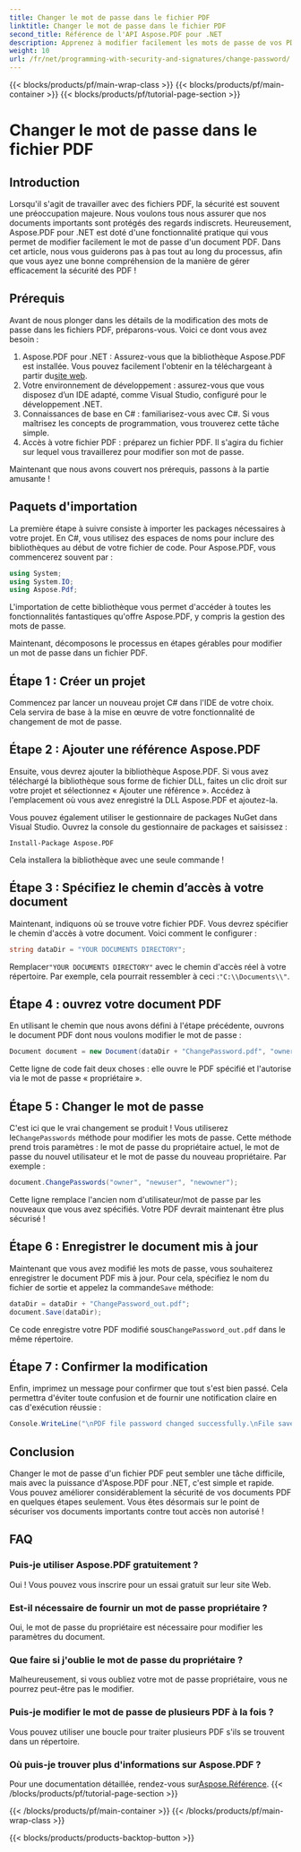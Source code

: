 ```yaml
---
title: Changer le mot de passe dans le fichier PDF
linktitle: Changer le mot de passe dans le fichier PDF
second_title: Référence de l'API Aspose.PDF pour .NET
description: Apprenez à modifier facilement les mots de passe de vos PDF à l'aide d'Aspose.PDF pour .NET. Notre guide étape par étape vous guide tout au long du processus en toute sécurité.
weight: 10
url: /fr/net/programming-with-security-and-signatures/change-password/
---
```


{{< blocks/products/pf/main-wrap-class >}}
{{< blocks/products/pf/main-container >}}
{{< blocks/products/pf/tutorial-page-section >}}

# Changer le mot de passe dans le fichier PDF

## Introduction

Lorsqu'il s'agit de travailler avec des fichiers PDF, la sécurité est souvent une préoccupation majeure. Nous voulons tous nous assurer que nos documents importants sont protégés des regards indiscrets. Heureusement, Aspose.PDF pour .NET est doté d'une fonctionnalité pratique qui vous permet de modifier facilement le mot de passe d'un document PDF. Dans cet article, nous vous guiderons pas à pas tout au long du processus, afin que vous ayez une bonne compréhension de la manière de gérer efficacement la sécurité des PDF !

## Prérequis

Avant de nous plonger dans les détails de la modification des mots de passe dans les fichiers PDF, préparons-vous. Voici ce dont vous avez besoin :

1. Aspose.PDF pour .NET : Assurez-vous que la bibliothèque Aspose.PDF est installée. Vous pouvez facilement l'obtenir en la téléchargeant à partir du[site web](https://releases.aspose.com/pdf/net/).
2. Votre environnement de développement : assurez-vous que vous disposez d’un IDE adapté, comme Visual Studio, configuré pour le développement .NET.
3. Connaissances de base en C# : familiarisez-vous avec C#. Si vous maîtrisez les concepts de programmation, vous trouverez cette tâche simple.
4. Accès à votre fichier PDF : préparez un fichier PDF. Il s'agira du fichier sur lequel vous travaillerez pour modifier son mot de passe.

Maintenant que nous avons couvert nos prérequis, passons à la partie amusante !

## Paquets d'importation

La première étape à suivre consiste à importer les packages nécessaires à votre projet. En C#, vous utilisez des espaces de noms pour inclure des bibliothèques au début de votre fichier de code. Pour Aspose.PDF, vous commencerez souvent par :

```csharp
using System;
using System.IO;
using Aspose.Pdf;
```

L'importation de cette bibliothèque vous permet d'accéder à toutes les fonctionnalités fantastiques qu'offre Aspose.PDF, y compris la gestion des mots de passe. 

Maintenant, décomposons le processus en étapes gérables pour modifier un mot de passe dans un fichier PDF. 

## Étape 1 : Créer un projet

Commencez par lancer un nouveau projet C# dans l'IDE de votre choix. Cela servira de base à la mise en œuvre de votre fonctionnalité de changement de mot de passe.

## Étape 2 : Ajouter une référence Aspose.PDF

Ensuite, vous devrez ajouter la bibliothèque Aspose.PDF. Si vous avez téléchargé la bibliothèque sous forme de fichier DLL, faites un clic droit sur votre projet et sélectionnez « Ajouter une référence ». Accédez à l'emplacement où vous avez enregistré la DLL Aspose.PDF et ajoutez-la.

Vous pouvez également utiliser le gestionnaire de packages NuGet dans Visual Studio. Ouvrez la console du gestionnaire de packages et saisissez :

```
Install-Package Aspose.PDF
```

Cela installera la bibliothèque avec une seule commande !

## Étape 3 : Spécifiez le chemin d’accès à votre document

Maintenant, indiquons où se trouve votre fichier PDF. Vous devrez spécifier le chemin d'accès à votre document. Voici comment le configurer :

```csharp
string dataDir = "YOUR DOCUMENTS DIRECTORY";
```

 Remplacer`"YOUR DOCUMENTS DIRECTORY"` avec le chemin d'accès réel à votre répertoire. Par exemple, cela pourrait ressembler à ceci :`"C:\\Documents\\"`.

## Étape 4 : ouvrez votre document PDF

En utilisant le chemin que nous avons défini à l'étape précédente, ouvrons le document PDF dont nous voulons modifier le mot de passe :

```csharp
Document document = new Document(dataDir + "ChangePassword.pdf", "owner");
```

Cette ligne de code fait deux choses : elle ouvre le PDF spécifié et l'autorise via le mot de passe « propriétaire ».

## Étape 5 : Changer le mot de passe

 C'est ici que le vrai changement se produit ! Vous utiliserez le`ChangePasswords` méthode pour modifier les mots de passe. Cette méthode prend trois paramètres : le mot de passe du propriétaire actuel, le mot de passe du nouvel utilisateur et le mot de passe du nouveau propriétaire. Par exemple :

```csharp
document.ChangePasswords("owner", "newuser", "newowner");
```

Cette ligne remplace l'ancien nom d'utilisateur/mot de passe par les nouveaux que vous avez spécifiés. Votre PDF devrait maintenant être plus sécurisé !

## Étape 6 : Enregistrer le document mis à jour

 Maintenant que vous avez modifié les mots de passe, vous souhaiterez enregistrer le document PDF mis à jour. Pour cela, spécifiez le nom du fichier de sortie et appelez la commande`Save` méthode:

```csharp
dataDir = dataDir + "ChangePassword_out.pdf";
document.Save(dataDir);
```

 Ce code enregistre votre PDF modifié sous`ChangePassword_out.pdf` dans le même répertoire.

## Étape 7 : Confirmer la modification

Enfin, imprimez un message pour confirmer que tout s'est bien passé. Cela permettra d'éviter toute confusion et de fournir une notification claire en cas d'exécution réussie :

```csharp
Console.WriteLine("\nPDF file password changed successfully.\nFile saved at " + dataDir);
```

## Conclusion

Changer le mot de passe d'un fichier PDF peut sembler une tâche difficile, mais avec la puissance d'Aspose.PDF pour .NET, c'est simple et rapide. Vous pouvez améliorer considérablement la sécurité de vos documents PDF en quelques étapes seulement. Vous êtes désormais sur le point de sécuriser vos documents importants contre tout accès non autorisé !

## FAQ

### Puis-je utiliser Aspose.PDF gratuitement ?
Oui ! Vous pouvez vous inscrire pour un essai gratuit sur leur site Web.

### Est-il nécessaire de fournir un mot de passe propriétaire ?
Oui, le mot de passe du propriétaire est nécessaire pour modifier les paramètres du document.

### Que faire si j'oublie le mot de passe du propriétaire ?
Malheureusement, si vous oubliez votre mot de passe propriétaire, vous ne pourrez peut-être pas le modifier.

### Puis-je modifier le mot de passe de plusieurs PDF à la fois ?
Vous pouvez utiliser une boucle pour traiter plusieurs PDF s'ils se trouvent dans un répertoire.

### Où puis-je trouver plus d'informations sur Aspose.PDF ?
 Pour une documentation détaillée, rendez-vous sur[Aspose.Référence](https://reference.aspose.com/pdf/net/).
{{< /blocks/products/pf/tutorial-page-section >}}

{{< /blocks/products/pf/main-container >}}
{{< /blocks/products/pf/main-wrap-class >}}

{{< blocks/products/products-backtop-button >}}
